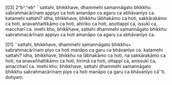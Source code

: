 [03] 2^b^.^eb^ ``sattahi, bhikkhave, dhammehi samannāgato  bhikkhu sabrahmacārīnaṃ appiyo ca hoti amanāpo ca agaru ca  abhāvanīyo ca. katamehi sattahi? idha, bhikkhave, bhikkhu  lābhakāmo ca hoti, sakkārakāmo ca hoti, anavaññattikāmo ca  hoti, ahiriko ca hoti, anottappī ca, issukī ca, maccharī ca.  imehi kho, bhikkhave, sattahi dhammehi samannāgato bhikkhu  sabrahmacārīnaṃ appiyo ca hoti amanāpo ca agaru ca abhāvanīyo ca.

[01] ``sattahi, bhikkhave, dhammehi samannāgato bhikkhu+  sabrahmacārīnaṃ piyo ca hoti manāpo ca garu ca bhāvanīyo ca.  katamehi sattahi? idha, bhikkhave, bhikkhu na lābhakāmo ca hoti,  na sakkārakāmo ca hoti, na anavaññattikāmo ca hoti, hirimā ca  hoti, ottappī ca, anissukī ca, amaccharī ca. imehi kho,  bhikkhave, sattahi dhammehi samannāgato bhikkhu sabrahmacārīnaṃ piyo ca  hoti manāpo ca garu ca bhāvanīyo cā''ti. dutiyaṃ.